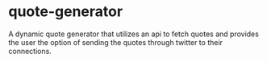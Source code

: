 # quote-generator
A dynamic quote generator that utilizes an api to fetch quotes and provides the user the option of sending the quotes through twitter to their connections.
